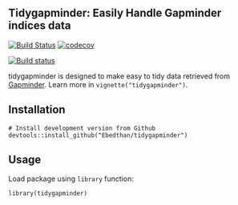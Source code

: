 ## Tidygapminder: Easily Handle Gapminder indices data

[![Build Status](https://travis-ci.org/Ebedthan/tidygapminder.svg)](https://travis-ci.org/Ebedthan/tidygapminder)
[![codecov](https://codecov.io/gh/Ebedthan/tidygapminder/branch/master/graph/badge.svg)](https://codecov.io/gh/Ebedthan/tidygapminder)

[![Build status](https://ci.appveyor.com/api/projects/status/01ss9tmkw5jyaqfu?svg=true)](https://ci.appveyor.com/project/Ebedthan/tidygapminder)

tidygapminder is designed to make easy to tidy data retrieved from [Gapminder](https://www.gapminder.org). Learn more in `vignette("tidygapminder")`.

## Installation

```
# Install development version from Github
devtools::install_github("Ebedthan/tidygapminder")
```
## Usage

Load package using `library` function:

```
library(tidygapminder)
```
